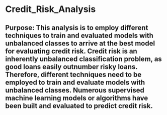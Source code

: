 # Credit_Risk_Analysis

## Purpose: This analysis is to employ different techniques to train and evaluated models with unbalanced classes to arrive at the best model for evaluating credit risk. Credit risk is an inherently unbalanced classification problem, as good loans easily outnumber risky loans. Therefore, different techniques need to be employed to train and evaluate models with unbalanced classes. Numerous supervised machine learning models or algorithms have been built and evaluated to predict credit risk.
